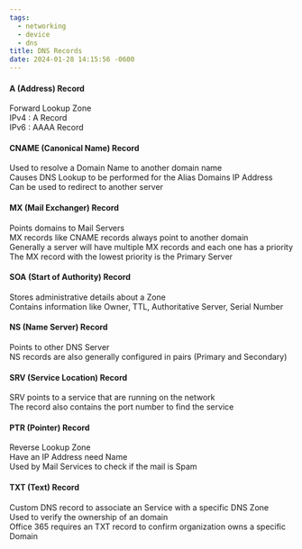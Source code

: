```yaml
---
tags:
  - networking
  - device
  - dns
title: DNS Records
date: 2024-01-28 14:15:56 -0600
---
```


#### A (Address) Record
Forward Lookup Zone  
IPv4 : A Record  
IPv6 : AAAA Record

#### CNAME (Canonical Name) Record
Used to resolve a Domain Name to another domain name  
Causes DNS Lookup to be performed for the Alias Domains IP Address  
Can be used to redirect to another server  

#### MX (Mail Exchanger) Record
Points domains to Mail Servers  
MX records like CNAME records always point to another domain  
Generally a server will have multiple MX records and each one has a priority  
The MX record with the lowest priority is the Primary Server

#### SOA (Start of Authority) Record
Stores administrative details about a Zone  
Contains information like Owner, TTL, Authoritative Server, Serial Number

#### NS (Name Server) Record
Points to other DNS Server  
NS records are also generally configured in pairs (Primary and Secondary)

#### SRV (Service Location) Record
SRV points to a service that are running on the network  
The record also contains the port number to find the service

#### PTR (Pointer) Record
Reverse Lookup Zone  
Have an IP Address need Name  
Used by Mail Services to check if the mail is Spam

#### TXT (Text) Record
Custom DNS record to associate an Service with a specific DNS Zone  
Used to verify the ownership of an domain  
Office 365 requires an TXT record to confirm organization owns a specific Domain
